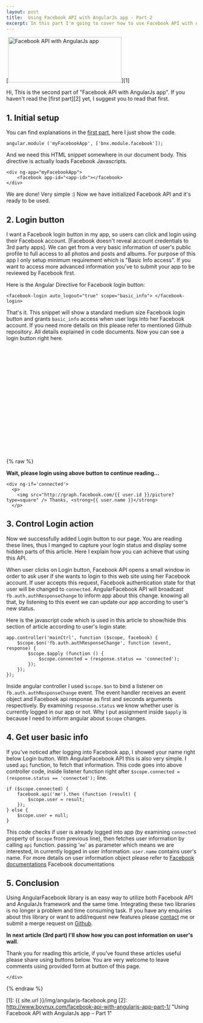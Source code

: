 ```yaml
---
layout: post
title:  Using Facebook API with AngularJs app - Part 2
excerpt: In this part I'm going to cover how to use Facebook API with AngularJs App to implement Facebook Login feature. With this feature you can easily integrate your AngularJs apps with Facebook social oAuth.
---
```


[<img class="size-medium wp-image-845 aligncenter" title="AngularJS Facebook" alt="Facebook API with AngularJs app" src="{{ site.url }}/img/angularjs-facebook-300x120.png" width="300" height="120" />][1]

Hi, This is the second part of "Facebook API with AngularJs app". If you haven't read the [first part][2] yet, I suggest you to read that first. 

## 1. Initial setup

You can find explanations in the <a href="http://www.boynux.com/facebook-api-with-angularjs-app-part-1/" title="Using Facebook API with AngularJs app – Part 1" target="_blank">first part</a>, here I just show the code. 

    angular.module ('myFacebookApp', ['bnx.module.facebook']);

And we need this HTML snippet somewhere in our document body. This directive is actually loads Facebook Javascripts. 

    <div ng-app="myFacebookApp">
        <facebook app-id="<app-id>"></facebook>
    </div>

We are done! Very simple :) Now we have initialized Facebook API and it's ready to be used.

<script src="//ajax.googleapis.com/ajax/libs/angularjs/1.2.15/angular.min.js"></script> 
<script src="https://cdn.rawgit.com/boynux/AngularFacebook/master/facebook.js" async=""></script>

<script language="javascript">
var app = angular.module ('myFacebookApp', ['bnx.module.facebook']);
app.controller('mainCtrl', function ($scope, facebook) {
    $scope.$on('fb.auth.authResponseChange', function (event, response) {
        $scope.$apply (function () {
            $scope.connected = (response.status == 'connected');

            if ($scope.connected) {
                facebook.api ('me').then (function (result) {
                    $scope.user = result;
                });
            } else {
                $scope.user = null;
            }
        });
    });
});
</script> 

## 2. Login button

I want a Facebook login button in my app, so users can click and login using their Facebook account. [Facebook doesn&#39;t reveal account credentials to 3rd party apps]. We can get from a very basic information of user&#39;s public profile to full access to all photos and posts and albums. For purpose of this app I only setup minimum requirement which is &quot;Basic Info access&quot;. If you want to access more advanced information you&#39;ve to submit your app to be reviewed by Facebook first.

Here is the Angular Directive for Facebook login button:

    <facebook-login auto_logout="true" scope="basic_info"> </facebook-login>

That&#39;s it. This snippet will show a standard medium size Facebook login button and grants `basic_info` access when user logs into her Facebook account. If you need more details on this please refer to mentioned Github repository. All details explained in code documents. Now you can see a login button right here.

<script async src="//pagead2.googlesyndication.com/pagead/js/adsbygoogle.js"></script> 
<!-- Display Large Rectangle -->
<ins class="adsbygoogle" 
    style="display:inline-block;width:336px;height:280px" 
    data-ad-client="ca-pub-5768423765640512" 
    data-ad-slot="6266407187">
</ins> 
<script> (adsbygoogle = window.adsbygoogle || []).push({}); </script>

{% raw %}
<div ng-app="myFacebookApp" markdown="1">
  <facebook app-id="1491187207767298"></facebook> 
  <facebook-login scope="basic_info" auto_logout="true"></facebook-login> 
  <div ng-controller='mainCtrl'>
    <div ng-if='!connected'>
      <p>
        <strong>Wait, please login using above button to continue reading...</strong>
      </p>
    </div>

    <div ng-if='connected'>
      <p>
        <img src="http://graph.facebook.com/{{ user.id }}/picture?type=square" /> Thanks, <strong>{{ user.name }}</strong>
      </p>
 
<h2>3. Control Login action</h2>

<p>Now we successfully added Login button to our page. You are reading these lines, thus I manged to capture your login status and display some hidden parts of this article. Here I explain how you can achieve that using this API.</p>

<p>When user clicks on Login button, Facebook API opens a small window in order to ask user if she wants to login to this web site using her Facebook account. If user accepts this request, Facebook authentication state for that user will be changed to <code>connected</code>. AngularFacebook API will broadcast <code>fb.auth.authResponseChange</code> to inform app about this change. knowing all that, by listening to this event we can update our app according to user&#39;s new status.</p>

<p>Here is the javascript code which is used in this article to show/hide this section of article according to user&#39;s login state:</p>
<div class="highlight"><pre><code class="language-javascript" data-lang="javascript"><span class="nx">app</span><span class="p">.</span><span class="nx">controller</span><span class="p">(</span><span class="s1">&#39;mainCtrl&#39;</span><span class="p">,</span> <span class="kd">function</span> <span class="p">(</span><span class="nx">$scope</span><span class="p">,</span> <span class="nx">facebook</span><span class="p">)</span> <span class="p">{</span> 
    <span class="nx">$scope</span><span class="p">.</span><span class="nx">$on</span><span class="p">(</span><span class="s1">&#39;fb.auth.authResponseChange&#39;</span><span class="p">,</span> <span class="kd">function</span> <span class="p">(</span><span class="nx">event</span><span class="p">,</span> <span class="nx">response</span><span class="p">)</span> <span class="p">{</span> 
        <span class="nx">$scope</span><span class="p">.</span><span class="nx">$apply</span> <span class="p">(</span><span class="kd">function</span> <span class="p">()</span> <span class="p">{</span> 
            <span class="nx">$scope</span><span class="p">.</span><span class="nx">connected</span> <span class="o">=</span> <span class="p">(</span><span class="nx">response</span><span class="p">.</span><span class="nx">status</span> <span class="o">==</span> <span class="s1">&#39;connected&#39;</span><span class="p">);</span> 
        <span class="p">});</span> 
    <span class="p">});</span> 
<span class="p">});</span>
</code></pre></div>
<p>Inside angular controller I used <code>$scope.$on</code> to bind a listener on <code>fb.auth.authResponseChange</code> event. The event handler receives an event object and Facebook api response as first and seconds arguments respectively. By examining <code>response.status</code> we know whether user is currently logged in our app or not. Why I put assignment inside <code>$apply</code> is because I need to inform angular about <code>$scope</code> changes.</p>

<h2>4. Get user basic info</h2>

<p>If you&#39;ve noticed after logging into Facebook app, I showed your name right below Login button. With AngularFacebook API this is also very simple. I used <code>api</code> function, to fetch that information. This code goes into above controller code, inside listener function right after <code>$scope.connected = (response.status == &#39;connected&#39;);</code> line.</p>
<div class="highlight"><pre><code class="language-javascript" data-lang="javascript"><span class="k">if</span> <span class="p">(</span><span class="nx">$scope</span><span class="p">.</span><span class="nx">connected</span><span class="p">)</span> <span class="p">{</span> 
    <span class="nx">facebook</span><span class="p">.</span><span class="nx">api</span><span class="p">(</span><span class="s1">&#39;me&#39;</span><span class="p">).</span><span class="nx">then</span> <span class="p">(</span><span class="kd">function</span> <span class="p">(</span><span class="nx">result</span><span class="p">)</span> <span class="p">{</span> 
        <span class="nx">$scope</span><span class="p">.</span><span class="nx">user</span> <span class="o">=</span> <span class="nx">result</span><span class="p">;</span> 
    <span class="p">});</span> 
<span class="p">}</span> <span class="k">else</span> <span class="p">{</span> 
    <span class="nx">$scope</span><span class="p">.</span><span class="nx">user</span> <span class="o">=</span> <span class="kc">null</span><span class="p">;</span> 
<span class="p">}</span>
</code></pre></div>
<p>This code checks if user is already logged into app (by examining <code>connected</code> property of <code>$scope</code> from previous line), then fetches user information by calling <code>api</code> function. passing &#39;<code>me</code>&#39; as parameter which means we are interested, in currently logged in user information. <code>user.name</code> contains user&#39;s name. For more details on user information object please refer to <a href="https://developers.facebook.com/docs/graph-api/reference/v2.0/user">Facebook documentations</a> Facebook documentations</p>

<h2>5. Conclusion</h2>

<p>Using AngularFacebook library is an easy way to utilize both Facebook API and AngularJs framework and the same time. Integrating these two libraries is no longer a problem and time consuming task. If you have any enquiries about this library or want to add/request new features please <a href="http://www.boynux.com/im-here/">contact</a> me or submit a merge request on <a href="https://github.com/boynux/AngularFacebook">Github</a>.</p>

<p><strong>In next article (3rd part) I&#39;ll show how you can post information on user&#39;s wall</strong>.</p>

<p>Thank you for reading this article, if you&#39;ve found these articles useful please share using buttons below. You are very welcome to leave comments using provided form at button of this page.</p>

     
    </div>
  </div>
</div>
{% endraw %}

<!-- Responsive Display -->
<ins class="adsbygoogle" 
    style="display:block" 
    data-ad-client="ca-pub-5768423765640512" 
    data-ad-slot="7013600384" 
    data-ad-format="auto">
</ins> 
<script> (adsbygoogle = window.adsbygoogle || []).push({}); </script>

[1]: {{ site.url }}/img/angularjs-facebook.png
[2]: http://www.boynux.com/facebook-api-with-angularjs-app-part-1/ "Using Facebook API with AngularJs app – Part 1"
